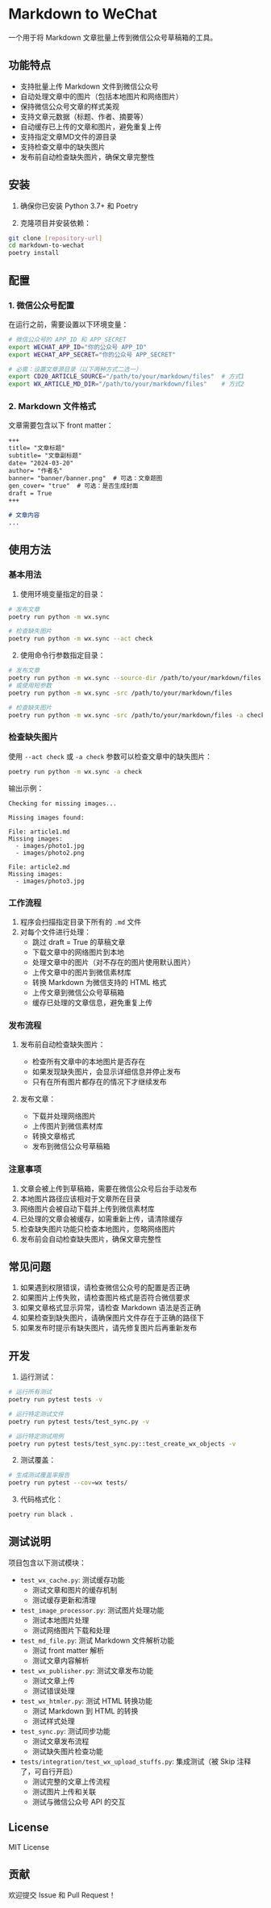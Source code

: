 # Markdown to WeChat

一个用于将 Markdown 文章批量上传到微信公众号草稿箱的工具。

## 功能特点

- 支持批量上传 Markdown 文件到微信公众号
- 自动处理文章中的图片（包括本地图片和网络图片）
- 保持微信公众号文章的样式美观
- 支持文章元数据（标题、作者、摘要等）
- 自动缓存已上传的文章和图片，避免重复上传
- 支持指定文章MD文件的源目录
- 支持检查文章中的缺失图片
- 发布前自动检查缺失图片，确保文章完整性

## 安装

1. 确保你已安装 Python 3.7+ 和 Poetry

2. 克隆项目并安装依赖：
```bash
git clone [repository-url]
cd markdown-to-wechat
poetry install
```

## 配置

### 1. 微信公众号配置

在运行之前，需要设置以下环境变量：

```bash
# 微信公众号的 APP_ID 和 APP_SECRET
export WECHAT_APP_ID="你的公众号 APP_ID"
export WECHAT_APP_SECRET="你的公众号 APP_SECRET"

# 必需：设置文章源目录（以下两种方式二选一）
export CD20_ARTICLE_SOURCE="/path/to/your/markdown/files"  # 方式1
export WX_ARTICLE_MD_DIR="/path/to/your/markdown/files"    # 方式2
```

### 2. Markdown 文件格式

文章需要包含以下 front matter：

```markdown
+++
title= "文章标题"
subtitle= "文章副标题"
date= "2024-03-20"
author= "作者名"
banner= "banner/banner.png"  # 可选：文章题图
gen_cover= "true"  # 可选：是否生成封面
draft = True
+++

# 文章内容
...
```

## 使用方法

### 基本用法

1. 使用环境变量指定的目录：
```bash
# 发布文章
poetry run python -m wx.sync

# 检查缺失图片
poetry run python -m wx.sync --act check
```

2. 使用命令行参数指定目录：
```bash
# 发布文章
poetry run python -m wx.sync --source-dir /path/to/your/markdown/files
# 或使用短参数
poetry run python -m wx.sync -src /path/to/your/markdown/files

# 检查缺失图片
poetry run python -m wx.sync -src /path/to/your/markdown/files -a check
```

### 检查缺失图片

使用 `--act check` 或 `-a check` 参数可以检查文章中的缺失图片：

```bash
poetry run python -m wx.sync -a check
```

输出示例：
```
Checking for missing images...

Missing images found:

File: article1.md
Missing images:
  - images/photo1.jpg
  - images/photo2.png

File: article2.md
Missing images:
  - images/photo3.jpg
```

### 工作流程

1. 程序会扫描指定目录下所有的 `.md` 文件
2. 对每个文件进行处理：
   - 跳过 draft = True 的草稿文章
   - 下载文章中的网络图片到本地
   - 处理文章中的图片（对不存在的图片使用默认图片）
   - 上传文章中的图片到微信素材库
   - 转换 Markdown 为微信支持的 HTML 格式
   - 上传文章到微信公众号草稿箱
   - 缓存已处理的文章信息，避免重复上传

### 发布流程

1. 发布前自动检查缺失图片：
   - 检查所有文章中的本地图片是否存在
   - 如果发现缺失图片，会显示详细信息并停止发布
   - 只有在所有图片都存在的情况下才继续发布

2. 发布文章：
   - 下载并处理网络图片
   - 上传图片到微信素材库
   - 转换文章格式
   - 发布到微信公众号草稿箱

### 注意事项

1. 文章会被上传到草稿箱，需要在微信公众号后台手动发布
2. 本地图片路径应该相对于文章所在目录
3. 网络图片会被自动下载并上传到微信素材库
4. 已处理的文章会被缓存，如需重新上传，请清除缓存
5. 检查缺失图片功能只检查本地图片，忽略网络图片
6. 发布前会自动检查缺失图片，确保文章完整性

## 常见问题

1. 如果遇到权限错误，请检查微信公众号的配置是否正确
2. 如果图片上传失败，请检查图片格式是否符合微信要求
3. 如果文章格式显示异常，请检查 Markdown 语法是否正确
4. 如果检查到缺失图片，请确保图片文件存在于正确的路径下
5. 如果发布时提示有缺失图片，请先修复图片后再重新发布

## 开发

1. 运行测试：
```bash
# 运行所有测试
poetry run pytest tests -v

# 运行特定测试文件
poetry run pytest tests/test_sync.py -v

# 运行特定测试用例
poetry run pytest tests/test_sync.py::test_create_wx_objects -v
```

2. 测试覆盖：
```bash
# 生成测试覆盖率报告
poetry run pytest --cov=wx tests/
```

3. 代码格式化：
```bash
poetry run black .
```

## 测试说明

项目包含以下测试模块：

- `test_wx_cache.py`: 测试缓存功能
  - 测试文章和图片的缓存机制
  - 测试缓存更新和清理
- `test_image_processor.py`: 测试图片处理功能
  - 测试本地图片处理
  - 测试网络图片下载和处理
- `test_md_file.py`: 测试 Markdown 文件解析功能
  - 测试 front matter 解析
  - 测试文章内容解析
- `test_wx_publisher.py`: 测试文章发布功能
  - 测试文章上传
  - 测试错误处理
- `test_wx_htmler.py`: 测试 HTML 转换功能
  - 测试 Markdown 到 HTML 的转换
  - 测试样式处理
- `test_sync.py`: 测试同步功能
  - 测试文章发布流程
  - 测试缺失图片检查功能
- `tests/integration/test_wx_upload_stuffs.py`: 集成测试（被 Skip 注释了，可自行开启）
  - 测试完整的文章上传流程
  - 测试图片上传和关联
  - 测试与微信公众号 API 的交互

## License

MIT License

## 贡献

欢迎提交 Issue 和 Pull Request！